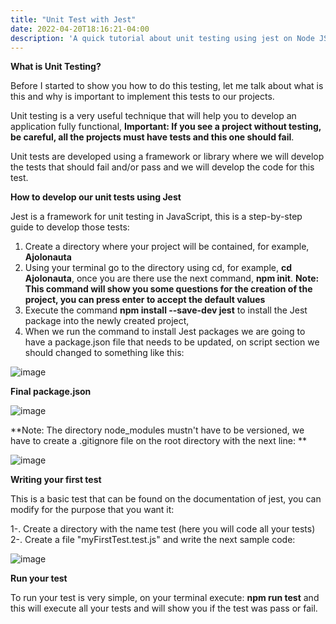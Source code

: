 ```yaml
---
title: "Unit Test with Jest"
date: 2022-04-20T18:16:21-04:00
description: 'A quick tutorial about unit testing using jest on Node JS'
---
```

**What is Unit Testing?**

Before I started to show you how to do this testing, let me talk about what is this and why is important to implement this tests to our projects.

Unit testing is a very useful technique that will help you to develop an application fully functional, **Important: If you see a project without testing, be careful, all the projects must have tests and this one should fail**.

Unit tests are developed using a framework or library where we will develop the tests that should fail and/or pass and we will develop the code for this test.

**How to develop our unit tests using Jest**

Jest is a framework for unit testing in JavaScript, this is a step-by-step guide to develop those tests:

1. Create a directory where your project will be contained, for example, **Ajolonauta**
2. Using your terminal go to the directory using cd, for example, **cd Ajolonauta**, once you are there use the next command, **npm init**.
**Note: This command will show you some questions for the creation of the project, you can press enter to accept the default values**
3. Execute the command **npm install --save-dev jest** to install the Jest package into the newly created project,
4. When we run the command to install Jest packages we are going to have a package.json file that needs to be updated, on script  section we should changed to something like this:

![image](https://user-images.githubusercontent.com/44887537/164289853-ac56314b-eaa0-4861-b545-6d1a9470b8ef.png)

**Final package.json**

![image](https://user-images.githubusercontent.com/44887537/164289919-71291665-ee68-41b9-8125-2f9b0928ee14.png)


**Note: The directory node_modules mustn't have to be versioned, we have to create a .gitignore file on the root directory with the next line: **

![image](https://user-images.githubusercontent.com/44887537/164290294-55f5bbb7-3e45-4a9a-af9e-c78c5bb2579b.png)

**Writing your first test**

This is a basic test that can be found on the documentation of jest, you can modify for the purpose that you want it:

1-. Create a directory with the name test (here you will code all your tests)
2-. Create a file "myFirstTest.test.js" and write the next sample code:

![image](https://user-images.githubusercontent.com/44887537/164306509-15f1a735-cca9-45df-879b-049faca088cb.png)

**Run your test**

To run your test is very simple, on your terminal execute: **npm run test** and this will execute all your tests and will show you if the test was pass or fail.
